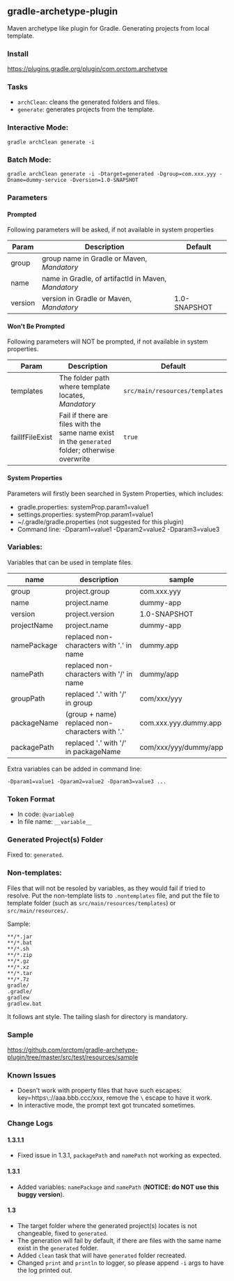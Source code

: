 ## gradle-archetype-plugin

Maven archetype like plugin for Gradle.
Generating projects from local template.

### Install
https://plugins.gradle.org/plugin/com.orctom.archetype

### Tasks
 * `archClean`: cleans the generated folders and files.
 * `generate`: generates projects from the template.

### Interactive Mode:
```
gradle archClean generate -i
```

### Batch Mode:
```
gradle archClean generate -i -Dtarget=generated -Dgroup=com.xxx.yyy -Dname=dummy-service -Dversion=1.0-SNAPSHOT
```

### Parameters
#### Prompted
Following parameters will be asked, if not available in system properties

| Param           | Description                                         | Default                        |
| --------------- | ----------------------------------------------------| ------------------------------ |
| group           | group name in Gradle or Maven, *Mandatory*          |                                |
| name            | name in Gradle, of artifactId in Maven, *Mandatory* |                                |
| version         | version in Gradle or Maven, *Mandatory*             | 1.0-SNAPSHOT                   |

#### Won't Be Prompted
Following parameters will NOT be prompted, if not available in system properties.

| Param           | Description                                         | Default                        |
| --------------- | ----------------------------------------------------| ------------------------------ |
| templates       | The folder path where template locates, *Mandatory* | `src/main/resources/templates` |
| failIfFileExist | Fail if there are files with the same name exist in the `generated` folder; otherwise overwrite | `true` |

#### System Properties
Parameters will firstly been searched in System Properties, which includes:

 * gradle.properties: systemProp.param1=value1
 * settings.properties: systemProp.param1=value1
 * ~/.gradle/gradle.properties (not suggested for this plugin)
 * Command line: -Dparam1=value1 -Dparam2=value2 -Dparam3=value3

### Variables:
Variables that can be used in template files.

| name         | description                                        | sample                |
| ------------ | -------------------------------------------------- | --------------------- |
| group        | project.group                                      | com.xxx.yyy           |
| name         | project.name                                       | dummy-app             |
| version      | project.version                                    | 1.0-SNAPSHOT          |
| projectName  | project.name                                       | dummy-app             |
| namePackage  | replaced non-characters with '.' in name           | dummy.app             |
| namePath     | replaced non-characters with '/' in name           | dummy/app             |
| groupPath    | replaced '.' with '/' in group                     | com/xxx/yyy           |
| packageName  | (group + name) replaced non-characters with '.'    | com.xxx.yyy.dummy.app |
| packagePath  | replaced '.' with '/' in packageName               | com/xxx/yyy/dummy/app |

Extra variables can be added in command line:
```
-Dparam1=value1 -Dparam2=value2 -Dparam3=value3 ...
```

### Token Format
 * In code: `@variable@`
 * In file name: `__variable__`

### Generated Project(s) Folder
Fixed to: `generated`.

### Non-templates:
Files that will not be resoled by variables, as they would fail if tried to resolve.
Put the non-template lists to `.nontemplates` file,
and put the file to template folder (such as `src/main/resources/templates`) or `src/main/resources/`.

Sample:
```
**/*.jar
**/*.bat
**/*.sh
**/*.zip
**/*.gz
**/*.xz
**/*.tar
**/*.7z
gradle/
.gradle/
gradlew
gradlew.bat
```

It follows ant style. The tailing slash for directory is mandatory.

### Sample
https://github.com/orctom/gradle-archetype-plugin/tree/master/src/test/resources/sample

### Known Issues
 * Doesn't work with property files that have such escapes: key=https`\`://aaa.bbb.ccc/xxx, remove the `\` escape to have it work.
 * In interactive mode, the prompt text got truncated sometimes.

### Change Logs
#### 1.3.1.1
 * Fixed issue in 1.3.1, `packagePath` and `namePath` not working as expected.

#### 1.3.1
 * Added variables: `namePackage` and `namePath` (**NOTICE: do NOT use this buggy version**).

#### 1.3
 * The target folder where the generated project(s) locates is not changeable, fixed to `generated`.
 * The generation will fail by default, if there are files with the same name exist in the `generated` folder.
 * Added `clean` task that will have `generated` folder recreated.
 * Changed `print` and `println` to logger, so please append `-i` args to have the log printed out.
